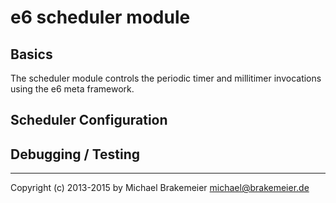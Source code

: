 e6 scheduler module
===================

Basics
------
The scheduler module controls the periodic timer and millitimer invocations
using the e6 meta framework.

Scheduler Configuration
-------------------


Debugging / Testing
-------------------



-----

Copyright (c) 2013-2015 by Michael Brakemeier <michael@brakemeier.de>